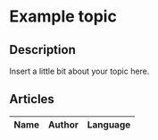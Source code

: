 # Example topic

## Description

Insert a little bit about your topic here.

## Articles

Name | Author | Language
---- | ------ | --------
